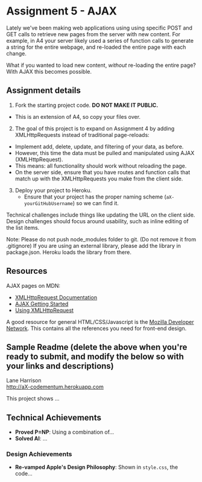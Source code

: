 Assignment 5 - AJAX
===

Lately we've been making web applications using using specific POST and GET calls to retrieve new pages from the server with new content. 
For example, in A4 your server likely used a series of function calls to generate a string for the entire webpage, and re-loaded the entire page with each change.

What if you wanted to load new content, *without* re-loading the entire page? With AJAX this becomes possible.

Assignment details
---

1. Fork the starting project code. **DO NOT MAKE IT PUBLIC.** 
  * This is an extension of A4, so copy your files over.
2. The goal of this project is to expand on Assignment 4 by adding XMLHttpRequests instead of traditional page-reloads:
  * Implement add, delete, update, and filtering of your data, as before. 
  * However, this time the data must be pulled and manipulated using AJAX (XMLHttpRequest). 
  * This means: all functionality should work without reloading the page.
  * On the server side, ensure that you have routes and function calls that match up with the XMLHttpRequests you make from the client side.
3. Deploy your project to Heroku.
	* Ensure that your project has the proper naming scheme (`aX-yourGitHubUsername`) so we can find it.

Technical challenges include things like updating the URL on the client side.
Design challenges should focus around usability, such as inline editing of the list items.

Note: Please do not push node_modules folder to git. (Do not remove it from .gitignore) If you are using an external library, please add the library in package.json. Heroku loads the library from there. 

Resources
---

AJAX pages on MDN:

- [XMLHttpRequest Documentation](https://developer.mozilla.org/en-US/docs/Web/API/XMLHttpRequest)
- [AJAX Getting Started](https://developer.mozilla.org/en-US/docs/AJAX/Getting_Started)
- [Using XMLHttpRequest](https://developer.mozilla.org/en-US/docs/Web/API/XMLHttpRequest/Using_XMLHttpRequest)

A good resource for general HTML/CSS/Javascript is the [Mozilla Developer Network](https://developer.mozilla.org/en-US/). This contains all the references you need for front-end design.

Sample Readme (delete the above when you're ready to submit, and modify the below so with your links and descriptions)
---

Lane Harrison  
http://aX-codementum.herokuapp.com

This project shows ...

## Technical Achievements
- **Proved P=NP**: Using a combination of...
- **Solved AI**: ...

### Design Achievements
- **Re-vamped Apple's Design Philosophy**: Shown in `style.css`, the code...
